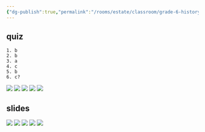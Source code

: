 ```yaml
---
{"dg-publish":true,"permalink":"/rooms/estate/classroom/grade-6-history/"}
---
```


## quiz
```
1. b
2. b
3. a
4. c
5. b
6. c?
```
![](https://i.imgur.com/S9spfB2.png)
![](https://i.imgur.com/9Cv2dji.png)
![](https://i.imgur.com/C03AIcR.png)
![](https://i.imgur.com/Ci8GQeI.png)
![](https://i.imgur.com/uGrxZ63.jpeg)
## slides
![](https://i.imgur.com/7VZP5Ob.jpeg)
![](https://i.imgur.com/n0e0cck.jpeg)
![](https://i.imgur.com/p1j4HQC.jpeg)
![](https://i.imgur.com/ZSefVE2.jpeg)
![](https://i.imgur.com/5S8PDSv.jpeg)
